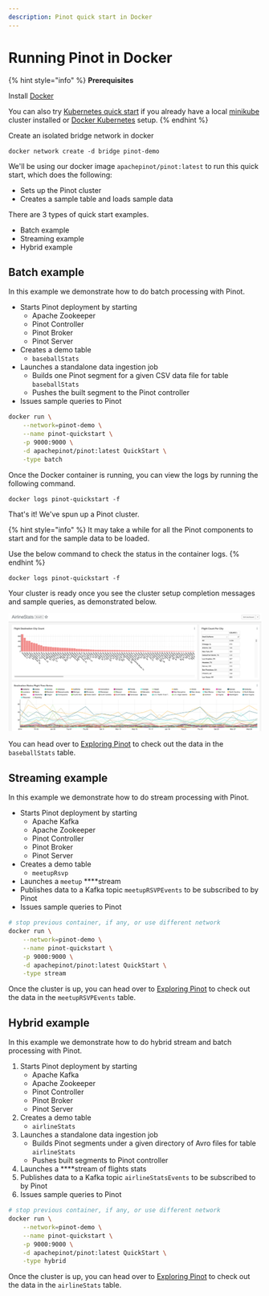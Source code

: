 ```yaml
---
description: Pinot quick start in Docker
---
```


# Running Pinot in Docker

{% hint style="info" %}
**Prerequisites**

Install [Docker](https://hub.docker.com/editions/community/docker-ce-desktop-mac)

You can also try [Kubernetes quick start](kubernetes-quickstart.md) if you already have a local [minikube](https://kubernetes.io/docs/tasks/tools/install-minikube/) cluster installed or [Docker Kubernetes](https://www.docker.com/products/kubernetes) setup.
{% endhint %}

Create an isolated bridge network in docker

```text
docker network create -d bridge pinot-demo
```

We'll be using our docker image `apachepinot/pinot:latest` to run this quick start, which does the following:

* Sets up the Pinot cluster
* Creates a sample table and loads sample data

There are 3 types of quick start examples.

* Batch example
* Streaming example
* Hybrid example

## Batch example

In this example we demonstrate how to do batch processing with Pinot.

* Starts Pinot deployment by starting
  * Apache Zookeeper
  * Pinot Controller
  * Pinot Broker
  * Pinot Server
* Creates a demo table
  * `baseballStats`
* Launches a standalone data ingestion job
  * Builds one Pinot segment for a given CSV data file for table `baseballStats`
  * Pushes the built segment to the Pinot controller
* Issues sample queries to Pinot

```bash
docker run \
    --network=pinot-demo \
    --name pinot-quickstart \
    -p 9000:9000 \
    -d apachepinot/pinot:latest QuickStart \
    -type batch
```

Once the Docker container is running, you can view the logs by running the following command.

```text
docker logs pinot-quickstart -f
```

That's it! We've spun up a Pinot cluster. 

{% hint style="info" %}
It may take a while for all the Pinot components to start and for the sample data to be loaded. 

Use the below command to check the status in the container logs.
{% endhint %}

```text
docker logs pinot-quickstart -f
```

Your cluster is ready once you see the cluster setup completion messages and sample queries, as demonstrated below.

![Cluster Setup Completion Example ](../../.gitbook/assets/image%20%281%29.png)

You can head over to [Exploring Pinot](exploring-pinot.md) to check out the data in the `baseballStats` table.

## Streaming example

In this example we demonstrate how to do stream processing with Pinot.

* Starts Pinot deployment by starting
  * Apache Kafka
  * Apache Zookeeper
  * Pinot Controller
  * Pinot Broker
  * Pinot Server
* Creates a demo table
  * `meetupRsvp`
* Launches a `meetup` ****stream
* Publishes data to a Kafka topic `meetupRSVPEvents` to be subscribed to by Pinot
* Issues sample queries to Pinot

```bash
# stop previous container, if any, or use different network
docker run \
    --network=pinot-demo \
    --name pinot-quickstart \
    -p 9000:9000 \
    -d apachepinot/pinot:latest QuickStart \
    -type stream
```

Once the cluster is up, you can head over to  [Exploring Pinot](exploring-pinot.md) to check out the data in the `meetupRSVPEvents` table.

## Hybrid example

In this example we demonstrate how to do hybrid stream and batch processing with Pinot.

1. Starts Pinot deployment by starting
   * Apache Kafka
   * Apache Zookeeper
   * Pinot Controller
   * Pinot Broker
   * Pinot Server
2. Creates a demo table
   * `airlineStats`
3. Launches a standalone data ingestion job
   * Builds Pinot segments under a given directory of Avro files for table `airlineStats`
   * Pushes built segments to Pinot controller
4. Launches a ****stream of flights stats
5. Publishes data to a Kafka topic `airlineStatsEvents` to be subscribed to by Pinot
6. Issues sample queries to Pinot 

```bash
# stop previous container, if any, or use different network
docker run \
    --network=pinot-demo \
    --name pinot-quickstart \
    -p 9000:9000 \
    -d apachepinot/pinot:latest QuickStart \
    -type hybrid
```

Once the cluster is up, you can head over to  [Exploring Pinot](exploring-pinot.md) to check out the data in the `airlineStats` table.

